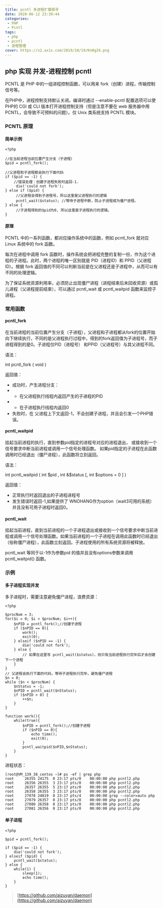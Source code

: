 ```yaml
---
title: pcntl 多进程扩展探寻
date: 2020-06-12 23:39:44
categories: 
 - PHP
 - Pcntl
tags:
 - php
 - pcntl
 - 进程管理
cover: https://s2.ax1x.com/2019/10/19/Kn0gZ4.png
---
```


## php 实现 并发-进程控制 pcntl

PCNTL 是 PHP 中的一组进程控制函数，可以用来 fork（创建）进程，传输控制信号等。

在PHP中，进程控制支持默认关闭。编译时通过 --enable-pcntl 配置选项可以使 PHP的 CGI 或 CLI 版本打开进程控制支持（但是注意不要在 web 服务器中用 PCNTL，会导致不可预料的问题）。仅 Unix 类系统支持 PCNTL 模块。

### PCNTL 原理

#### 简单示例

```
<?php

//在当前进程当前位置产生分支（子进程）
$pid = pcntl_fork();

//父进程和子进程都会执行下面代码
if ($pid == -1) {
    //错误处理：创建子进程失败时返回-1.
     die('could not fork');
} else if ($pid) {
     //父进程会得到子进程号，所以这里是父进程执行的逻辑
     pcntl_wait($status); //等待子进程中断，防止子进程成为僵尸进程。
} else {
     //子进程得到的$pid为0, 所以这里是子进程执行的逻辑。
}
```

#### 原理

PCNTL 中的一系列函数，都对应操作系统中的函数，例如 pcntl_fork 就对应 Linux 系统中的 fork 函数。

每次在进程中调用 fork 函数时，操作系统会把进程完整的复制一份，作为这个进程的子进程。此时，两个进程的唯一区别就是 PID（进程ID）和 PPID（父进程ID）。根据 fork 返回值的不同可以判断当前是在父进程还是子进程中，从而可以有不同的处理逻辑。

为了保证系统资源利用率，必须防止出现僵尸进程（进程结束后未回收资源）或孤儿进程（父进程提前结束），可以通过 pcntl_wait 或 pcntl_waitpid 函数来监控子进程。

### 常用函数

#### pcntl_fork

在当前进程的当前位置产生分支（子进程），父进程和子进程都从fork的位置开始向下继续执行，不同的是父进程执行过程中，得到的fork返回值为子进程号，而子进程得到的是0。子进程仅PID（进程号） 和PPID（父进程号）与其父进程不同。

语法：

int pcntl_fork ( void )

返回值：

* 成功时，产生进程分支：
* * 在父进程执行线程内返回产生的子进程的PID
* * 在子进程执行线程内返回0
* 失败时，在 父进程上下文返回-1，不会创建子进程，并且会引发一个PHP错误。

#### pcntl_waitpid

挂起当前进程的执行，直到参数pid指定的进程号对应的进程退出， 或接收到一个信号要求中断当前进程或调用一个信号处理函数。
如果pid指定的子进程在此函数调用时已经退出（僵尸进程），此函数将立刻返回。

语法：

int pcntl_waitpid ( int $pid , int &$status [, int $options = 0 ] )

返回值：

* 正常执行时返回退出的子进程进程号
* 发生错误时返回-1,如果提供了 WNOHANG作为option（wait3可用的系统）并且没有可用子进程时返回0。

#### pcntl_wait

挂起当前进程，直到当前进程的一个子进程退出或接收到一个信号要求中断当前进程或调用一个信号处理函数。如果当前进程的一个子进程在调用此函数时已经退出（俗称僵尸进程），此函数立刻返回。子进程使用的所有系统资源将被释放。

pcntl_wait 等同于以-1作为参数pid 的值并且没有options参数来调用pcntl_waitpid() 函数。

### 示例

#### 多子进程实现并发

多子进程时，需要注意避免僵尸进程，浪费资源：

```
<?php

$procNum = 3;
for($i = 0; $i < $procNum; $i++){
	$nPID = pcntl_fork();//创建子进程
	if ($nPID == 0){
		work();
		exit(0);
	} elseif ($nPID == -1) {
		die('could not fork');
	} else {
		// 如果在这里写 pcntl_wait($status)，则只有当前进程执行完毕后才会创建下一个进程
	}
}
// 父进程会执行下面的代码，等待子进程执行完毕，避免僵尸进程
$n = 0;
while ($n < $procNum) {
	$nStatus = -1;
	$nPID = pcntl_wait($nStatus);
	if ($nPID > 0) {
		++$n;
	}
}

function work(){
	while(true){
		$nPID = pcntl_fork();//创建子进程
		if ($nPID == 0){
			echo time();
			exit(0);
		}
		pcntl_waitpid($nPID,$nStatus);
	}
}
```

进程状态：

```
[root@VM_139_38_centos ~]# ps -ef | grep php
root     26355 24175  0 23:17 pts/0    00:00:00 php pcntl2.php
root     26356 26355  3 23:17 pts/0    00:00:00 php pcntl2.php
root     26357 26355  5 23:17 pts/0    00:00:00 php pcntl2.php
root     26358 26355  3 23:17 pts/0    00:00:00 php pcntl2.php
root     27078 24819  0 23:17 pts/4    00:00:00 grep --color=auto php
root     27079 26357  0 23:17 pts/0    00:00:00 php pcntl2.php
root     27080 26358  0 23:17 pts/0    00:00:00 php pcntl2.php
root     27081 26356  0 23:17 pts/0    00:00:00 php pcntl2.php
```

#### 单子进程

```
<?php

$pid = pcntl_fork();

if ($pid == -1) {
    die('could not fork');
} elseif ($pid) {
    pcntl_wait($status);
} else {
    while(1) {
        sleep(1);
        echo time();
    }
}

```

> [https://github.com/aizuyan/daemon](https://github.com/aizuyan/daemon)
